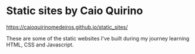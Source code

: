 # Static sites by Caio Quirino

https://caioquirinomedeiros.github.io/static_sites/

These are some of the static websites I've built during my journey learning HTML, CSS and Javascript.
